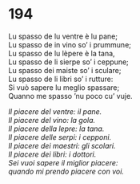 # 194
  
Lu spasso de lu ventre è lu pane;  
Lu spasso de in vino so’ i prummune;  
Lu spasso de lu lèpere è la tana,  
Lu spasso de li sierpe so’ i ceppune;  
Lu spasso dei maiste so’ i sculare;  
Lu spasso de li libri so’ i rutture:  
Si vuò sapere lu meglio spassare;  
Quanno me spasso ’nu poco cu’ vuje.

*Il piacere del ventre: il pane.  
Il piacere del vino: la gola.  
Il piacere della lepre: la tana.  
Il piacere delle serpi: i cepponi.  
Il piacere dei maestri: gli scolari.  
Il piacere dei libri: i dottori.  
Sei vuoi sapere il miglior piacere:  
quando mi prendo piacere con voi.*


